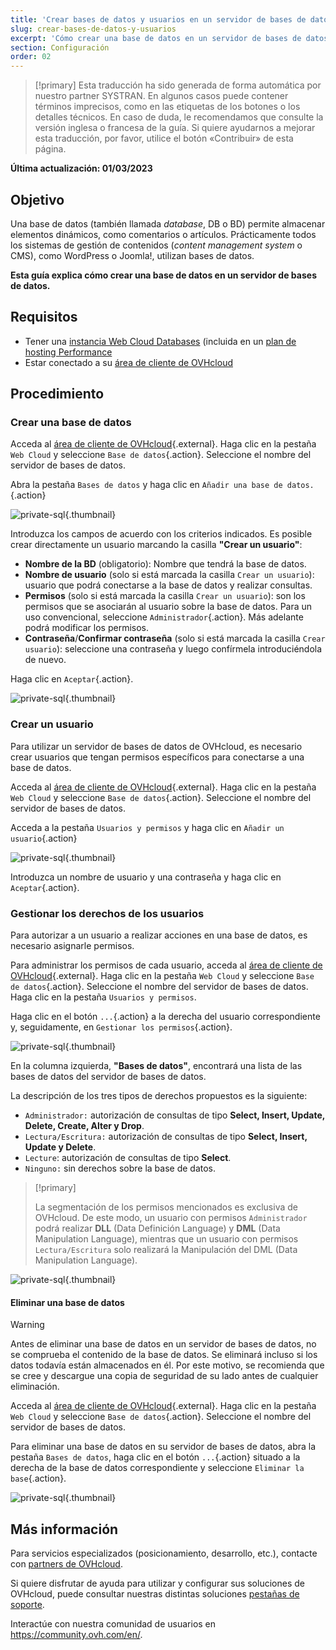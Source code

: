 ```yaml
---
title: 'Crear bases de datos y usuarios en un servidor de bases de datos'
slug: crear-bases-de-datos-y-usuarios
excerpt: 'Cómo crear una base de datos en un servidor de bases de datos'
section: Configuración
order: 02
---
```


> [!primary]
> Esta traducción ha sido generada de forma automática por nuestro partner SYSTRAN. En algunos casos puede contener términos imprecisos, como en las etiquetas de los botones o los detalles técnicos. En caso de duda, le recomendamos que consulte la versión inglesa o francesa de la guía. Si quiere ayudarnos a mejorar esta traducción, por favor, utilice el botón «Contribuir» de esta página.
>

**Última actualización: 01/03/2023**

## Objetivo

Una base de datos (también llamada *database*, DB o BD) permite almacenar elementos dinámicos, como comentarios o artículos. Prácticamente todos los sistemas de gestión de contenidos (*content management system* o CMS), como WordPress o Joomla!, utilizan bases de datos.

**Esta guía explica cómo crear una base de datos en un servidor de bases de datos.**

## Requisitos

- Tener una [instancia Web Cloud Databases](https://www.ovh.es/cloud/cloud-databases/) (incluida en un [plan de hosting Performance](https://www.ovhcloud.com/es-es/web-hosting/)
- Estar conectado a su [área de cliente de OVHcloud](https://www.ovh.com/auth/?action=gotomanager&from=https://www.ovh.es/&ovhSubsidiary=es)

## Procedimiento

### Crear una base de datos

Acceda al [área de cliente de OVHcloud](https://www.ovh.com/auth/?action=gotomanager&from=https://www.ovh.es/&ovhSubsidiary=es){.external}. Haga clic en la pestaña `Web Cloud` y seleccione `Base de datos`{.action}. Seleccione el nombre del servidor de bases de datos.

Abra la pestaña `Bases de datos` y haga clic en `Añadir una base de datos.`{.action}

![private-sql](images/private-sql-createdb01.png){.thumbnail}

Introduzca los campos de acuerdo con los criterios indicados. Es posible crear directamente un usuario marcando la casilla **"Crear un usuario"**:

- **Nombre de la BD** (obligatorio): Nombre que tendrá la base de datos.
- **Nombre de usuario** (solo si está marcada la casilla `Crear un usuario`): usuario que podrá conectarse a la base de datos y realizar consultas.
- **Permisos** (solo si está marcada la casilla `Crear un usuario`): son los permisos que se asociarán al usuario sobre la base de datos. Para un uso convencional, seleccione `Administrador`{.action}. Más adelante podrá modificar los permisos.
- **Contraseña**/**Confirmar contraseña** (solo si está marcada la casilla `Crear usuario`): seleccione una contraseña y luego confírmela introduciéndola de nuevo.

Haga clic en `Aceptar`{.action}.

![private-sql](images/private-sql-createdb02.png){.thumbnail}

### Crear un usuario

Para utilizar un servidor de bases de datos de OVHcloud, es necesario crear usuarios que tengan permisos específicos para conectarse a una base de datos.

Acceda al [área de cliente de OVHcloud](https://www.ovh.com/auth/?action=gotomanager&from=https://www.ovh.es/&ovhSubsidiary=es){.external}. Haga clic en la pestaña `Web Cloud` y seleccione `Base de datos`{.action}. Seleccione el nombre del servidor de bases de datos.

Acceda a la pestaña `Usuarios y permisos` y haga clic en `Añadir un usuario`{.action}

![private-sql](images/private-sql-user01.png){.thumbnail}

Introduzca un nombre de usuario y una contraseña y haga clic en `Aceptar`{.action}.

### Gestionar los derechos de los usuarios

Para autorizar a un usuario a realizar acciones en una base de datos, es necesario asignarle permisos.

Para administrar los permisos de cada usuario, acceda al [área de cliente de OVHcloud](https://www.ovh.com/auth/?action=gotomanager&from=https://www.ovh.es/&ovhSubsidiary=es){.external}. Haga clic en la pestaña `Web Cloud` y seleccione `Base de datos`{.action}. Seleccione el nombre del servidor de bases de datos. Haga clic en la pestaña `Usuarios y permisos`.

Haga clic en el botón `...`{.action} a la derecha del usuario correspondiente y, seguidamente, en `Gestionar los permisos`{.action}.

![private-sql](images/private-sql-rights01.png){.thumbnail}

En la columna izquierda, **"Bases de datos"**, encontrará una lista de las bases de datos del servidor de bases de datos.

La descripción de los tres tipos de derechos propuestos es la siguiente:

- `Administrador:` autorización de consultas de tipo **Select, Insert, Update, Delete, Create, Alter y Drop**.
- `Lectura/Escritura:` autorización de consultas de tipo **Select, Insert, Update y Delete**.
- `Lecture`: autorización de consultas de tipo **Select**.
- `Ninguno:` sin derechos sobre la base de datos.

> [!primary]
> 
> La segmentación de los permisos mencionados es exclusiva de OVHcloud. De este modo, un usuario con permisos `Administrador` podrá realizar **DLL** (Data Definición Language) y **DML** (Data Manipulation Language), mientras que un usuario con permisos `Lectura/Escritura` solo realizará la Manipulación del DML (Data Manipulation Language).

![private-sql](images/private-sql-rights02.png){.thumbnail}

#### Eliminar una base de datos

> [!warning]
>
> Antes de eliminar una base de datos en un servidor de bases de datos, no se comprueba el contenido de la base de datos.
> Se eliminará incluso si los datos todavía están almacenados en él.
> Por este motivo, se recomienda que se cree y descargue una copia de seguridad de su lado antes de cualquier eliminación.
> 

Acceda al [área de cliente de OVHcloud](https://www.ovh.com/auth/?action=gotomanager&from=https://www.ovh.es/&ovhSubsidiary=es){.external}. Haga clic en la pestaña `Web Cloud` y seleccione `Base de datos`{.action}. Seleccione el nombre del servidor de bases de datos.

Para eliminar una base de datos en su servidor de bases de datos, abra la pestaña `Bases de datos`, haga clic en el botón `...`{.action} situado a la derecha de la base de datos correspondiente y seleccione `Eliminar la base`{.action}.

![private-sql](images/private-sql-deldb01.png){.thumbnail}


## Más información

Para servicios especializados (posicionamiento, desarrollo, etc.), contacte con [partners de OVHcloud](https://partner.ovhcloud.com/es-es/).

Si quiere disfrutar de ayuda para utilizar y configurar sus soluciones de OVHcloud, puede consultar nuestras distintas soluciones [pestañas de soporte](https://www.ovhcloud.com/es-es/support-levels/).

Interactúe con nuestra comunidad de usuarios en <https://community.ovh.com/en/>.
